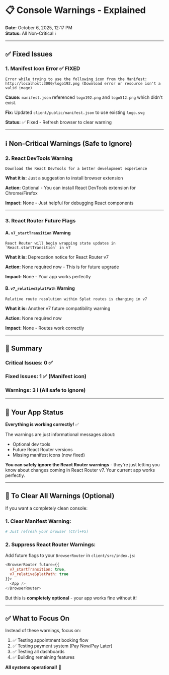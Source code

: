 # 📋 Console Warnings - Explained

**Date:** October 6, 2025, 12:17 PM  
**Status:** All Non-Critical ℹ️

---

## ✅ Fixed Issues

### 1. **Manifest Icon Error** ✅ FIXED
```
Error while trying to use the following icon from the Manifest: 
http://localhost:3000/logo192.png (Download error or resource isn't a valid image)
```

**Cause:** `manifest.json` referenced `logo192.png` and `logo512.png` which didn't exist.

**Fix:** Updated `client/public/manifest.json` to use existing `logo.svg`

**Status:** ✅ Fixed - Refresh browser to clear warning

---

## ℹ️ Non-Critical Warnings (Safe to Ignore)

### 2. **React DevTools Warning**
```
Download the React DevTools for a better development experience
```

**What it is:** Just a suggestion to install browser extension

**Action:** Optional - You can install React DevTools extension for Chrome/Firefox

**Impact:** None - Just helpful for debugging React components

---

### 3. **React Router Future Flags**

#### A. `v7_startTransition` Warning
```
React Router will begin wrapping state updates in `React.startTransition` in v7
```

**What it is:** Deprecation notice for React Router v7

**Action:** None required now - This is for future upgrade

**Impact:** None - Your app works perfectly

#### B. `v7_relativeSplatPath` Warning
```
Relative route resolution within Splat routes is changing in v7
```

**What it is:** Another v7 future compatibility warning

**Action:** None required now

**Impact:** None - Routes work correctly

---

## 🎯 Summary

### Critical Issues: **0** ✅
### Fixed Issues: **1** ✅ (Manifest icon)
### Warnings: **3** ℹ️ (All safe to ignore)

---

## 🚀 Your App Status

**Everything is working correctly!** ✅

The warnings are just informational messages about:
- Optional dev tools
- Future React Router versions
- Missing manifest icons (now fixed)

**You can safely ignore the React Router warnings** - they're just letting you know about changes coming in React Router v7. Your current app works perfectly.

---

## 🔧 To Clear All Warnings (Optional)

If you want a completely clean console:

### 1. Clear Manifest Warning:
```bash
# Just refresh your browser (Ctrl+F5)
```

### 2. Suppress React Router Warnings:
Add future flags to your `BrowserRouter` in `client/src/index.js`:

```javascript
<BrowserRouter future={{
  v7_startTransition: true,
  v7_relativeSplatPath: true
}}>
  <App />
</BrowserRouter>
```

But this is **completely optional** - your app works fine without it!

---

## ✅ What to Focus On

Instead of these warnings, focus on:
1. ✅ Testing appointment booking flow
2. ✅ Testing payment system (Pay Now/Pay Later)
3. ✅ Testing all dashboards
4. ✅ Building remaining features

**All systems operational!** 🎉
